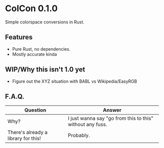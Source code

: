 # ColCon 0.1.0
Simple colorspace conversions in Rust.

## Features
  * Pure Rust, no dependencies.
  * Mostly accurate kinda

## WIP/Why this isn't 1.0 yet
  * Figure out the XYZ situation with BABL vs Wikipedia/EasyRGB

## F.A.Q.
Question|Answer
---|---
Why?|I just wanna say "go from this to this" without any fuss.
There's already a library for this!|Probably.
